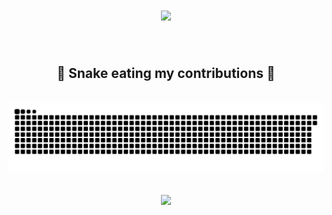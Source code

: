 
<h1 align="center">
  <a href="https://git.io/typing-svg">
    <img src="https://readme-typing-svg.herokuapp.com/?lines=Hello!;+Welcome+to+my+profile!;&color=84F76E&center=true&size=30">
  </a>
</h1>
<br>
<div align="center">
  <h2>🐍 Snake eating my contributions 🐍</h2>
  <br>
  <img src="https://github.com/KavishRAGHUBAR/KavishRAGHUBAR/raw/output/github-snake.svg" alt="snake">
  <br>
</div>
<br>
<div align="center">
  <br>
  <img src="https://i.imgur.com/1USrlIG.gif"/>
  <br>
</div>
